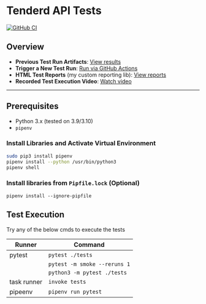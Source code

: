 # Tenderd API Tests

[![GitHub CI](https://github.com/prashanth-sams/tenderd-api-tests/actions/workflows/main.yml/badge.svg?branch=main)](https://github.com/prashanth-sams/tenderd-api-tests/actions/workflows/main.yml)

## Overview

- **Previous Test Run Artifacts**: [View results](https://github.com/prashanth-sams/tenderd-api-tests/actions/runs/16884551434)  
- **Trigger a New Test Run**: [Run via GitHub Actions](https://github.com/prashanth-sams/tenderd-api-tests/actions/workflows/main.yml)  
- **HTML Test Reports** (my custom reporting lib): [View reports](https://github.com/prashanth-sams/tenderd-api-tests/tree/main/report)  
- **Recorded Test Execution Video**: [Watch video](https://github.com/prashanth-sams/tenderd-api-tests/blob/main/API%20Test%20Execution.mov)  

---

## Prerequisites

- Python 3.x (tested on 3.9/3.10)
- `pipenv`

### Install Libraries and Activate Virtual Environment
```bash
sudo pip3 install pipenv
pipenv install --python /usr/bin/python3
pipenv shell
```

### Install libraries from `Pipfile.lock` (Optional)
```
pipenv install --ignore-pipfile
```

## Test Execution
Try any of the below cmds to execute the tests

| Runner        | Command                       |
| ---           | ---                           |
| pytest        | `pytest ./tests`              |
|               | `pytest -m smoke --reruns 1`  |
|               | `python3 -m pytest ./tests`   |
| task runner   | `invoke tests`                |
| pipeenv       | `pipenv run pytest`           |

